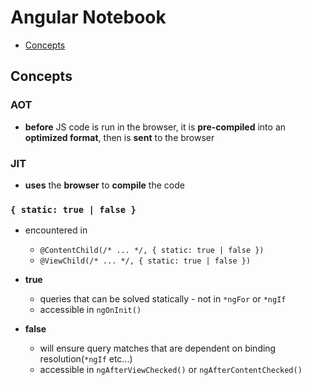 # Angular Notebook

* [Concepts](#concepts)

## Concepts

### AOT

* **before** JS code is run in the browser, it is **pre-compiled** into an **optimized format**, then is **sent** to the browser

### JIT

* **uses** the **browser** to **compile** the code

### `{ static: true | false }`

* encountered in 
    * `@ContentChild(/* ... */, { static: true | false })` 
    * `@ViewChild(/* ... */, { static: true | false })`

* **true**
    * queries that can be solved statically - not in `*ngFor` or `*ngIf`
    * accessible in `ngOnInit()`

* **false**
    * will ensure query matches that are dependent on binding resolution(`*ngIf` etc...)
    * accessible in `ngAfterViewChecked()` or `ngAfterContentChecked()`
